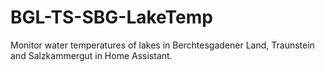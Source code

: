 # BGL-TS-SBG-LakeTemp
Monitor water temperatures of lakes in Berchtesgadener Land, Traunstein and Salzkammergut in Home Assistant.

